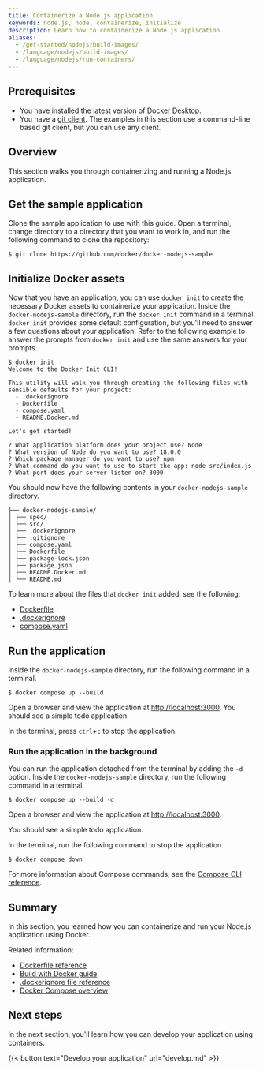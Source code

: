 ```yaml
---
title: Containerize a Node.js application
keywords: node.js, node, containerize, initialize
description: Learn how to containerize a Node.js application.
aliases:
  - /get-started/nodejs/build-images/
  - /language/nodejs/build-images/
  - /language/nodejs/run-containers/
---
```


## Prerequisites

* You have installed the latest version of [Docker
  Desktop](../../get-docker.md).
* You have a [git client](https://git-scm.com/downloads). The examples in this
  section use a command-line based git client, but you can use any client.

## Overview

This section walks you through containerizing and running a Node.js
application.

## Get the sample application

Clone the sample application to use with this guide. Open a terminal, change
directory to a directory that you want to work in, and run the following command
to clone the repository:

```console
$ git clone https://github.com/docker/docker-nodejs-sample
```

## Initialize Docker assets

Now that you have an application, you can use `docker init` to create the
necessary Docker assets to containerize your application. Inside the
`docker-nodejs-sample` directory, run the `docker init` command in a terminal.
`docker init` provides some default configuration, but you'll need to answer a
few questions about your application. Refer to the following example to answer
the prompts from `docker init` and use the same answers for your prompts.

```console
$ docker init
Welcome to the Docker Init CLI!

This utility will walk you through creating the following files with sensible defaults for your project:
  - .dockerignore
  - Dockerfile
  - compose.yaml
  - README.Docker.md

Let's get started!

? What application platform does your project use? Node
? What version of Node do you want to use? 18.0.0
? Which package manager do you want to use? npm
? What command do you want to use to start the app: node src/index.js
? What port does your server listen on? 3000
```

You should now have the following contents in your `docker-nodejs-sample`
directory.

```text
├── docker-nodejs-sample/
│ ├── spec/
│ ├── src/
│ ├── .dockerignore
│ ├── .gitignore
│ ├── compose.yaml
│ ├── Dockerfile
│ ├── package-lock.json
│ ├── package.json
│ ├── README.Docker.md
│ └── README.md
```

To learn more about the files that `docker init` added, see the following:
 - [Dockerfile](../../reference/dockerfile.md)
 - [.dockerignore](../../reference/dockerfile.md#dockerignore-file)
 - [compose.yaml](../../compose/compose-file/_index.md)

## Run the application

Inside the `docker-nodejs-sample` directory, run the following command in a
terminal.

```console
$ docker compose up --build
```

Open a browser and view the application at [http://localhost:3000](http://localhost:3000). You should see a simple todo application.

In the terminal, press `ctrl`+`c` to stop the application.

### Run the application in the background

You can run the application detached from the terminal by adding the `-d`
option. Inside the `docker-nodejs-sample` directory, run the following command
in a terminal.

```console
$ docker compose up --build -d
```

Open a browser and view the application at [http://localhost:3000](http://localhost:3000).

You should see a simple todo application.

In the terminal, run the following command to stop the application.

```console
$ docker compose down
```

For more information about Compose commands, see the [Compose CLI
reference](../../compose/reference/_index.md).

## Summary

In this section, you learned how you can containerize and run your Node.js
application using Docker.

Related information:
 - [Dockerfile reference](../../reference/dockerfile.md)
 - [Build with Docker guide](../../build/guide/index.md)
 - [.dockerignore file reference](../../reference/dockerfile.md#dockerignore-file)
 - [Docker Compose overview](../../compose/_index.md)

## Next steps

In the next section, you'll learn how you can develop your application using
containers.

{{< button text="Develop your application" url="develop.md" >}}
